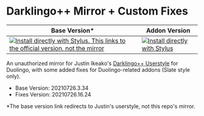 # Darklingo++ Mirror + Custom Fixes

Base Version* | Addon Version
------------ | -------------
[![Install directly with Stylus. This links to the official version, not the mirror](https://img.shields.io/badge/Install%20%20with-Stylus-00adad.svg?style=for-the-badge&logo=stylus)](https://cdn.jsdelivr.net/gh/33kk/uso-archive@flomaster/data/usercss/169205.user.css) | [![Install directly with Stylus](https://img.shields.io/badge/Install%20%20with-Stylus-00adad.svg?style=for-the-badge&logo=stylus)](https://raw.githubusercontent.com/ZykeDev/darklingo-mirror/main/darklingo-addons.user.css)



An unauthorized mirror for Justin Ikeako's [Darklingo++ Userstyle](https://userstyles.org/styles/169205/darklingo) for Duolingo, with some added fixes for Duolingo-related addons (Slate style only).

* Base Version: 20210726.3.34
* Fixes Version: 20210726.16.24






*The base version link redirects to Justin's userstyle, not this repo's mirror.
